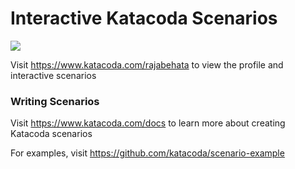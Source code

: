 # Interactive Katacoda Scenarios

[![](http://shields.katacoda.com/katacoda/rajabehata/count.svg)](https://www.katacoda.com/rajabehata "Get your profile on Katacoda.com")

Visit https://www.katacoda.com/rajabehata to view the profile and interactive scenarios

### Writing Scenarios
Visit https://www.katacoda.com/docs to learn more about creating Katacoda scenarios

For examples, visit https://github.com/katacoda/scenario-example
